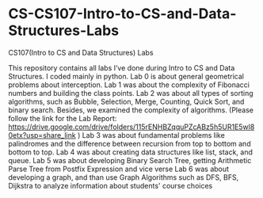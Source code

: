 # CS-CS107-Intro-to-CS-and-Data-Structures-Labs
CS107(Intro to CS and Data Structures) Labs

This repository contains all labs I’ve done during Intro to CS and Data Structures. I coded mainly in python.
Lab 0 is about general geometrical problems about interception. 
Lab 1 was about the complexity of Fibonacci numbers and building the class points.
Lab 2 was about all types of sorting algorithms, such as Bubble, Selection, Merge, Counting, Quick Sort, and binary search. Besides, we examined the complexity of algorithms.
(Please follow the link for the Lab Report: https://drive.google.com/drive/folders/115rENHBZqquPZcABz5h5UR1E5wl80etx?usp=share_link )
Lab 3 was about fundamental problems like palindromes and the difference between recursion from top to bottom and bottom to top.
Lab 4 was about creating data structures like list, stack, and queue. 
Lab 5 was about developing Binary Search Tree, getting Arithmetic Parse Tree from Postfix Expression and vice verse
Lab 6 was about developing a graph, and than use Graph Algorithms such as DFS, BFS, Dijkstra to analyze information about students' course choices
